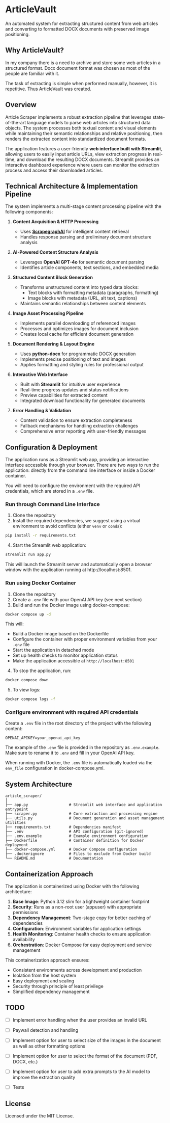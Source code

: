 # ArticleVault

An automated system for extracting structured content from web articles and converting to formatted DOCX documents with preserved image positioning.

## Why ArticleVault?

In my company there is a need to archive and store some web articles in a 
structured format. Docx document format was chosen as most of the people 
are familiar with it. 

The task of extracting is simple when performed manually, however, 
it is repetitive. Thus ArticleVault was created.

## Overview

Article Scraper implements a robust extraction pipeline that leverages state-of-the-art language models to parse web articles into structured data objects. The system processes both textual content and visual elements while maintaining their semantic relationships and relative positioning, then renders the extracted content into standardized document formats.

The application features a user-friendly **web interface built with Streamlit**, allowing users to easily input article URLs, view extraction progress in real-time, and download the resulting DOCX documents. Streamlit provides an interactive dashboard experience where users can monitor the extraction process and access their downloaded articles.

## Technical Architecture & Implementation Pipeline

The system implements a multi-stage content processing pipeline with the following components:

1. **Content Acquisition & HTTP Processing**
   - Uses [**ScrapegraphAI**](https://github.com/ScrapeGraphAI/Scrapegraph-ai) for intelligent content retrieval
   - Handles response parsing and preliminary document structure analysis

2. **AI-Powered Content Structure Analysis**
   - Leverages **OpenAI GPT-4o** for semantic document parsing
   - Identifies article components, text sections, and embedded media

3. **Structured Content Block Generation**
   - Transforms unstructured content into typed data blocks:
     - Text blocks with formatting metadata (paragraphs, formatting)
     - Image blocks with metadata (URL, alt text, captions)
   - Maintains semantic relationships between content elements

4. **Image Asset Processing Pipeline**
   - Implements parallel downloading of referenced images
   - Processes and optimizes images for document inclusion
   - Creates local cache for efficient document generation

5. **Document Rendering & Layout Engine**
   - Uses **python-docx** for programmatic DOCX generation
   - Implements precise positioning of text and images
   - Applies formatting and styling rules for professional output

6. **Interactive Web Interface**
   - Built with **Streamlit** for intuitive user experience
   - Real-time progress updates and status notifications
   - Preview capabilities for extracted content
   - Integrated download functionality for generated documents

7. **Error Handling & Validation**
   - Content validation to ensure extraction completeness
   - Fallback mechanisms for handling extraction challenges
   - Comprehensive error reporting with user-friendly messages

## Configuration & Deployment

The application runs as a Streamlit web app, providing an interactive interface accessible through your browser. There are two ways to run the application: directly from the command line interface or inside a Docker container.

You will need to configure the environment with the required API credentials, which are stored in a `.env` file.

### Run through Command Line Interface
1. Clone the repository
2. Install the required dependencies, we suggest using a virtual environment to avoid conflicts (either `venv` or `conda`):
```bash 
pip install -r requirements.txt
```
4. Start the Streamlit web application:

```bash
streamlit run app.py
```

This will launch the Streamlit server and automatically open a browser window with the application running at http://localhost:8501.

### Run using Docker Container
1. Clone the repository
2. Create a `.env` file with your OpenAI API key (see next section)
3. Build and run the Docker image using docker-compose:
```bash 
docker compose up -d
```
This will:
- Build a Docker image based on the Dockerfile
- Configure the container with proper environment variables from your `.env` file
- Start the application in detached mode
- Set up health checks to monitor application status
- Make the application accessible at `http://localhost:8501`

4. To stop the application, run:
```bash
docker compose down
```

5. To view logs:
```bash
docker compose logs -f
```



### Configure environment with required API credentials
Create a `.env` file in the root directory of the project with the following content:

```
OPENAI_APIKEY=your_openai_api_key
```

The example of the `.env` file is provided in the repository as `.env.example`. Make sure to rename it to `.env` and fill in your OpenAI API key.

When running with Docker, the `.env` file is automatically loaded via the `env_file` configuration in docker-compose.yml.

## System Architecture

```
article_scraper/
│
├── app.py                  # Streamlit web interface and application entrypoint
├── scraper.py              # Core extraction and processing engine
├── utils.py                # Document generation and asset management utilities
├── requirements.txt        # Dependencies manifest
├── .env                    # API configuration (git-ignored)
├── .env.example            # Example environment configuration
├── Dockerfile              # Container definition for Docker deployment
├── docker-compose.yml      # Docker Compose configuration
├── .dockerignore           # Files to exclude from Docker build
└── README.md               # Documentation
```

## Containerization Approach

The application is containerized using Docker with the following architecture:

1. **Base Image**: Python 3.12 slim for a lightweight container footprint
2. **Security**: Runs as a non-root user (appuser) with appropriate permissions
3. **Dependency Management**: Two-stage copy for better caching of dependencies
4. **Configuration**: Environment variables for application settings
5. **Health Monitoring**: Container health checks to ensure application availability
6. **Orchestration**: Docker Compose for easy deployment and service management

This containerization approach ensures:
- Consistent environments across development and production
- Isolation from the host system
- Easy deployment and scaling
- Security through principle of least privilege
- Simplified dependency management

## TODO
- [ ] Implement error handling when the user provides an invalid URL
- [ ] Paywall detection and handling
- [ ] Implement option for user to select size of the images in the document as well as other formatting options
- [ ] Implement option for user to select the format of the document (PDF, DOCX, etc.)
- [ ] Implement option for user to add extra prompts to the AI model to improve the extraction quality
- [ ] Tests


## License

Licensed under the MIT License.

